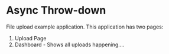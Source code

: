 # Async Throw-down

File upload example application.  This application has two pages:

1. Upload Page
2. Dashboard - Shows all uploads happening....

